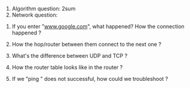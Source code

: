 1. Algorithm question: 2sum
2. Network question:
1) If you enter "www.google.com", what happened? How the connection happened ?

2) How the hop/router between them connect to the next one ?

3) What's the difference between UDP and TCP ? 

4) How the router table looks like in the router ? 

5) If we "ping <IP address>" does not successful, how could we troubleshoot ?


